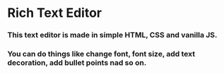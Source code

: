 # Rich Text Editor

### This text editor is made in simple HTML, CSS and vanilla JS.

### You can do things like change font, font size, add text decoration, add bullet points nad so on.
